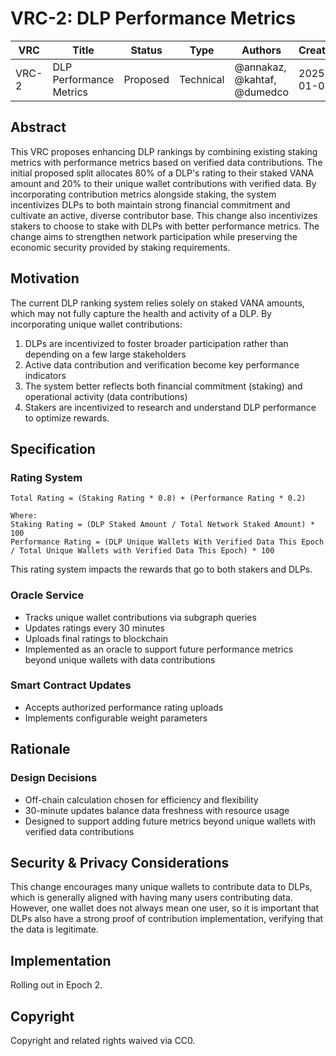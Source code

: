 # VRC-2: DLP Performance Metrics

| VRC   | Title                   | Status | Type      | Authors              | Created    |
|-------|-------------------------|--------|-----------|----------------------|------------|
| VRC-2 | DLP Performance Metrics | Proposed  | Technical | @annakaz, @kahtaf, @dumedco | 2025-01-01 |

## Abstract

This VRC proposes enhancing DLP rankings by combining existing staking metrics with performance metrics based on verified data contributions. The initial proposed split allocates 80% of a DLP's rating to their staked VANA amount and 20% to their unique wallet contributions with verified data. By incorporating contribution metrics alongside staking, the system incentivizes DLPs to both maintain strong financial commitment and cultivate an active, diverse contributor base. This change also incentivizes stakers to choose to stake with DLPs with better performance metrics. The change aims to strengthen network participation while preserving the economic security provided by staking requirements.

## Motivation

The current DLP ranking system relies solely on staked VANA amounts, which may not fully capture the health and activity of a DLP. By incorporating unique wallet contributions:

1. DLPs are incentivized to foster broader participation rather than depending on a few large stakeholders
2. Active data contribution and verification become key performance indicators
3. The system better reflects both financial commitment (staking) and operational activity (data contributions)
4. Stakers are incentivized to research and understand DLP performance to optimize rewards. 

## Specification

### Rating System
```
Total Rating = (Staking Rating * 0.8) + (Performance Rating * 0.2)

Where:
Staking Rating = (DLP Staked Amount / Total Network Staked Amount) * 100
Performance Rating = (DLP Unique Wallets With Verified Data This Epoch / Total Unique Wallets with Verified Data This Epoch) * 100
```

This rating system impacts the rewards that go to both stakers and DLPs. 

### Oracle Service
- Tracks unique wallet contributions via subgraph queries
- Updates ratings every 30 minutes
- Uploads final ratings to blockchain
- Implemented as an oracle to support future performance metrics beyond unique wallets with data contributions

### Smart Contract Updates
- Accepts authorized performance rating uploads
- Implements configurable weight parameters

## Rationale

### Design Decisions
- Off-chain calculation chosen for efficiency and flexibility
- 30-minute updates balance data freshness with resource usage
- Designed to support adding future metrics beyond unique wallets with verified data contributions

## Security & Privacy Considerations

This change encourages many unique wallets to contribute data to DLPs, which is generally aligned with having many users contributing data. However, one wallet does not always mean one user, so it is important that DLPs also have a strong proof of contribution implementation, verifying that the data is legitimate.

## Implementation

Rolling out in Epoch 2.

## Copyright

Copyright and related rights waived via CC0.
